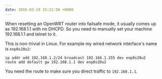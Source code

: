 ```yaml
---
date: 2016-03-19 15:21:56 +0800
---
```


When resetting an OpenWRT router into failsafe mode, it usually comes up as
192.168.1.1 with no DHCPD. So you need to manually set your machine 192.168.1.1
and telnet to it.

This is non-trivial in Linux. For example my wired network interface's name is
`enp0s20u2`:

	ip addr add 192.168.1.2/24 broadcast 192.168.1.255 dev enp0s20u2
	route add default gw 192.168.1.1 dev enp0s20u2

You need the route to make sure you direct traffic to `192.168.1.1`.
